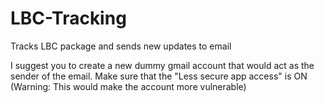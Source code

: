 # LBC-Tracking
Tracks LBC package and sends new updates to email

I suggest you to create a new dummy gmail account that would act as the sender of the email.
Make sure that the "Less secure app access" is ON (Warning: This would make the account more vulnerable)
